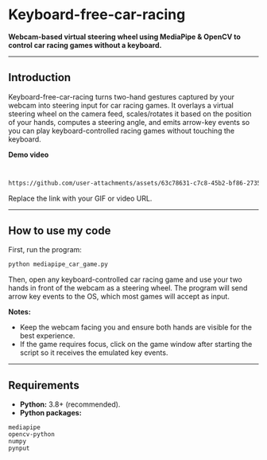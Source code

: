 # Keyboard-free-car-racing

**Webcam-based virtual steering wheel using MediaPipe & OpenCV to control car racing games without a keyboard.**

---

## Introduction

Keyboard-free-car-racing turns two-hand gestures captured by your webcam into steering input for car racing games. It overlays a virtual steering wheel on the camera feed, scales/rotates it based on the position of your hands, computes a steering angle, and emits arrow-key events so you can play keyboard-controlled racing games without touching the keyboard.


**Demo video**



```markdown


https://github.com/user-attachments/assets/63c78631-c7c8-45b2-bf86-2735e7bd3f07

```

Replace the link with your GIF or video URL.

---

## How to use my code

First, run the program:

```bash
python mediapipe_car_game.py
```

Then, open any keyboard-controlled car racing game and use your two hands in front of the webcam as a steering wheel. The program will send arrow key events to the OS, which most games will accept as input.

**Notes:**

* Keep the webcam facing you and ensure both hands are visible for the best experience.
* If the game requires focus, click on the game window after starting the script so it receives the emulated key events.

---

## Requirements

* **Python:** 3.8+ (recommended).
* **Python packages:** 

```
mediapipe
opencv-python
numpy
pynput
```
